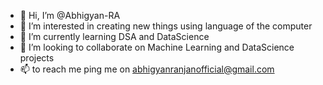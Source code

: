 - 👋 Hi, I’m @Abhigyan-RA
- 👀 I’m interested in creating new things using language of the computer
- 🌱 I’m currently learning DSA and DataScience
- 💞️ I’m looking to collaborate on Machine Learning and DataScience projects
- 📫 to reach me ping me on abhigyanranjanofficial@gmail.com

<!---
Abhigyan-RA/Abhigyan-RA is a ✨ special ✨ repository because its `README.md` (this file) appears on your GitHub profile.
You can click the Preview link to take a look at your changes.
--->
